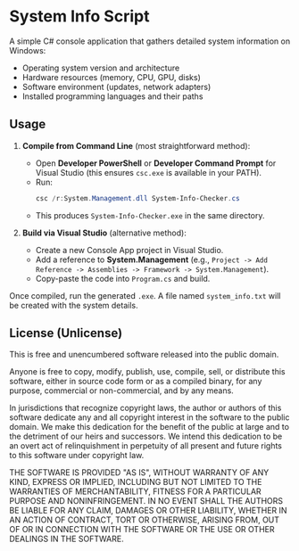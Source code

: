 # System Info Script

A simple C# console application that gathers detailed system information on Windows:
- Operating system version and architecture
- Hardware resources (memory, CPU, GPU, disks)
- Software environment (updates, network adapters)
- Installed programming languages and their paths

## Usage

1. **Compile from Command Line** (most straightforward method):
   - Open **Developer PowerShell** or **Developer Command Prompt** for Visual Studio (this ensures `csc.exe` is available in your PATH).
   - Run:
     ```powershell
     csc /r:System.Management.dll System-Info-Checker.cs
     ```
   - This produces `System-Info-Checker.exe` in the same directory.

2. **Build via Visual Studio** (alternative method):
   - Create a new Console App project in Visual Studio.
   - Add a reference to **System.Management** (e.g., `Project -> Add Reference -> Assemblies -> Framework -> System.Management`).
   - Copy-paste the code into `Program.cs` and build.

Once compiled, run the generated `.exe`. A file named `system_info.txt` will be created with the system details.

## License (Unlicense)

This is free and unencumbered software released into the public domain.

Anyone is free to copy, modify, publish, use, compile, sell, or distribute this software, either in source code form or as a compiled binary, for any purpose, commercial or non-commercial, and by any means.

In jurisdictions that recognize copyright laws, the author or authors of this software dedicate any and all copyright interest in the software to the public domain. We make this dedication for the benefit of the public at large and to the detriment of our heirs and successors. We intend this dedication to be an overt act of relinquishment in perpetuity of all present and future rights to this software under copyright law.

THE SOFTWARE IS PROVIDED "AS IS", WITHOUT WARRANTY OF ANY KIND, EXPRESS OR IMPLIED, INCLUDING BUT NOT LIMITED TO THE WARRANTIES OF MERCHANTABILITY, FITNESS FOR A PARTICULAR PURPOSE AND NONINFRINGEMENT. IN NO EVENT SHALL THE AUTHORS BE LIABLE FOR ANY CLAIM, DAMAGES OR OTHER LIABILITY, WHETHER IN AN ACTION OF CONTRACT, TORT OR OTHERWISE, ARISING FROM, OUT OF OR IN CONNECTION WITH THE SOFTWARE OR THE USE OR OTHER DEALINGS IN THE SOFTWARE.
